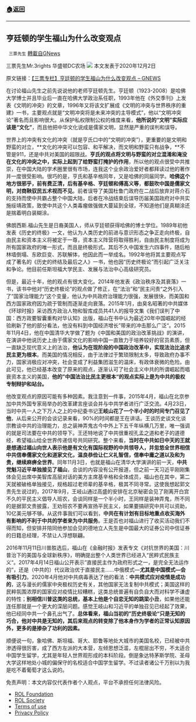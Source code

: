 ###  [:house:返回](README.md)
---


## 亨廷顿的学生福山为什么改变观点
` 三票先生` [轉載自GNews](https://gnews.org/zh-hans/2475846/)

三票先生Mr.3rights 华盛顿DC农场
 ![](https://assets.gnews.org/wp-content/uploads/2021/10/1-52.png) 
本文发表于2020年12月2日
 
原文链接：[【三票专栏】亨廷顿的学生福山为什么改变观点 – GNEWS](https://gnews.org/zh-hans/611327/)
 
在讨论福山先生之前先说说他的老师亨廷顿先生。亨廷顿（1923-2008）是哈佛大学博士并且毕业后一直在哈佛大学政治系任职，1993年他在《外交季刊》上发表《文明的冲突》的文章，1996年又将该文扩展成《文明的冲突与世界秩序的重建》一书，主要观点就是“文明冲突将是未来冲突的主导模式”，他以“文明冲突论”著名而且影响很大。从保护私权限制公权的维度来看，**他所说的“文明”实际应该是“文化”**，而且他把中华文化说成是儒家文明，显然是严重的误判和误导。
 
世界上的冲突有文化的冲突（就是亨氏口中的“文明的冲突”），更重要的是文明和野蛮的对立，**文化的冲突可以包容、和平解决，而文明和野蛮只有战争，**不管是911，还是中共对美国的超限战。**亨氏的观点将文明与野蛮的对立混淆和淹没在文化的冲突之中，实际上起到了给野蛮打掩护的作用**，所以他的观点很受中共推崇，在中国大陆的学术圈里很有市场，连我这个业余政治爱好者都拜读过他的著作并一度很受影响。很巧的是，亨氏和基辛格同年，又是哈佛的同届同学。**哈佛这个地方很邪乎，前有费正清，后有基辛格、亨廷顿和傅高义等**，**都鼓吹中国是儒家文明，对商鞅驭民五术视而不见**。前者误导了美国杜鲁门政府在二战后放弃对蒋介石的支持而使中共霸占整个中国大陆，后者在冷战结束后误导历届美国政府对中共实施绥靖政策，致使中共这个人类毒瘤做强做大蔓延到全球，不知道他们是真糊涂还是揣着明白装糊涂。
 
佛朗西斯.福山先生是日裔美国人，师从亨廷顿获得哈佛的博士学位。1989年初他发表《历史的终极》一文，他认为人类历史的前进与意识形态之争正走向终极，自由民主和资本主义将被定于一尊，资本主义阵营将取得胜利，自由民主制度将成为所有国家政府的唯一形式，而且是终极形式。其后不久中国发生六四事件，随后柏林墙倒塌、东欧巨变、苏联解体，他因此而一举成名。1992年他将其主要观点写成了著名的《历史的终结及最后之人》一书，他也因“历史终极论”而引起广泛关注和争论。他目前任斯坦福大学民主、发展与法治中心高级研究员。
 
但是，最近十年，他的观点有很大变化。2014年他发表《政治秩序及其衰落》一书，该书中他对“历史终极论”的观点做了修正，在“法治”和“民主问责“之外引入了”国家治理能力“这个变量，他认为中共政府治理能力很强，发展很快，而美国和西方国家政府因为疏于管制而逐渐走向衰落。2015年1月，由臭名昭著的中共媒体《环球时报》采访西方政治人物和智库成员共41人的报导文集《我们误判了中国：西方政要智囊重构对华认知》出版，福山在书中认为最近20年中国崛起的经验刷新了他的部分看法，他没有料到中国经济增长”带来的冲击那么广泛“。2015年11月4日，他在中国清华大学做了题为《中国和美国的政治改革挑战》的演讲，在演讲中他说历史上由于儒家文化的影响中国一直致力于培养较好的官员素质，但一直缺乏现代意义上的法治，**他认为在现阶段的中国政治改革中，实现法治比追求民主更为根本**。而美国的情况相反，由于法律过于繁琐限制太多，导致政府办事不力，国家消极应对冲突，社会变成了利益集团滋生的温床，有政体衰微的危险。由此可见，他已经基本改变了原来的观点，逐渐认可了社会主义中共的所谓崛起而唱衰资本主义的美国，**他的”中国法治比民主更根本“的观点实际上是为中共的极权专制辩护和站台。**
 
他改变观点的原因可能有多种因素。我注意到一件事，2015年4月，福山在北京参加中共外国专家局举办的改革建言座谈会并与中共学者进行广泛交流。4月23日，当时中共一人之下万人之上的中纪委书记**王岐山花了一个半小时的时间专门召见了他**，从后来公开的会谈记录来看，90%的时间都是王在讲话。王谈历史谈文化谈宗教谈中共的治理能力，总之装神弄鬼古今中外上下五千年纵横几万里，唯一强调的就是司法要在中共的领导下。王还特地说了中共很重视孔孟之道和老子的道德经，希望福山给全世界传递信号共同研究。整个来看，**当时在中共如日中天的王就是想通过福山向世人表示他是有文化有国际视野的中共领导人，并忽悠全世界相信中共信奉儒家文化和道家文化，温良恭俭让仁义礼智信，信奉中庸之道以及和为贵，继续麻痹全世界**。同年11月3日，也就是福山在清华大学演讲的前一天，**中共党魁习近平单独接见了福山**，会谈的内容没有公开报道，但之前一天习近平刚刚集体会见出席中美智库高层对话的美方主席基辛格和全体成员，福山也在其中，第二天就被破格单独接见，规格超过老师辈的基辛格，极其不同寻常。这使我想起郭文贵先生说过的，2017年9月，王岐山通过高盛的安排在北京秘密会见了刚离开白宫不久的平民主义倡导人班农，会谈同样是一个半小时，王同样是装神弄鬼，所不同的是据郭文贵披露，王劝班农不要再宣扬平民主义，如果要搞研究中共可以资助，10亿美元够不够。从这件事我们可以看到，**中共在有计划有目标地重点收买海外有影响的不利于中共的学者来为中共服务**。王是否也对福山进行了收买活动我们不得而知，但安排并陪同他参加会见的德地立人先生是中国最大的证券公司中信证券的日籍总经理，不禁让人浮想联翩。
 
2016年11月11日川普胜选后，福山在《金融时报》发表专文《对抗世界的美国：川普治下的美国与全球新秩序》，明确提出整个人类世界已经进入“民粹式民族主义“。2017年4月14日福山公开表示”直接民主作为政府形式之一，是完全无法运作的“，还是（中共的）代议政治优于直接民主……中俄模式—**尤其是中国模式—会有吸引力**。2020年4月他对中共病毒表达了他的看法：**中共模式应对疫情是成功的**，这与漫长的儒家中央极权历史有关，其他国家无法复制中共模式；美国这样的民粹氛围浓厚的国家应对疫情比较糟糕，这类总统普遍有自负自大而对科学不谦虚的特性；**别相信川普这类的总统，基本上他是个自恋无知的跳梁小丑**，如果他还能连任那就是一个更大的深层问题。感觉王岐山和习近平的单独召见已经起了效果，他已经同中共一个鼻孔出气了。**总体看来，福山当初的”历史终极论“只是无知的巧合，他对中共是无知的，其后来观点的转变除了他本身作为学者的正常认知原因外，更多的是掺杂了功利的因素。**
 
顺便说一句，象哈佛、斯坦福、哥大、耶鲁等地处大城市的美国名校，已经被中共渗透得很厉害，成了西方左派的大本营，左倾思想泛滥，左棍层出不穷，不太适合中国学生留学，尤其是年轻人世界观形成的本科阶段。倒是象达特茅斯学院、圣母大学这样地处小城的偏保守的名校适合中国学生留学。不过读者诸公千万别以为我是吃不着葡萄才这么说的。

免责声明：本文内容仅代表作者个人观点，平台不承担任何法律风险。
  
- [ROL Foundation](https://rolfoundation.org/)
- [ROL Society](https://rolsociety.org/)
- [Terms of use](https://gnews.org/terms-of-use-3/)
- [Privacy Policy](https://gnews.org/privacy-policy/)
